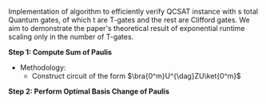 Implementation of algorithm to efficiently verify QCSAT instance with s total Quantum gates, of which t are T-gates and the rest are Clifford gates. We aim to demonstrate the paper's theoretical result of exponential runtime scaling only in the number of T-gates.


**Step 1: Compute Sum of Paulis**
* Methodology:
    - Construct circuit of the form $\bra{0^m}U^{\dag}ZU\ket{0^m}$

**Step 2: Perform Optimal Basis Change of Paulis**
